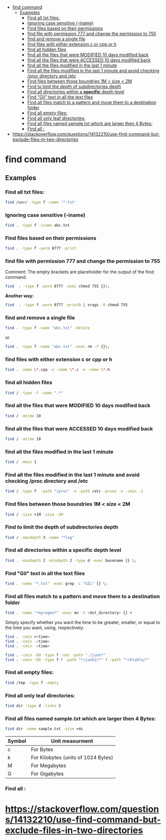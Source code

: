 <!--ts-->
   * [find command](#find-command)
      * [Examples](#examples)
         * [Find all txt files:](#find-all-txt-files)
         * [Ignoring case sensitive (-iname)](#ignoring-case-sensitive--iname)
         * [Find files based on their permissions](#find-files-based-on-their-permissions)
         * [find file with permission 777 and change the permission to 755](#find-file-with-permission-777-and-change-the-permission-to-755)
         * [find and remove a single file](#find-and-remove-a-single-file)
         * [find files with either extension c or cpp or h](#find-files-with-either-extension-c-or-cpp-or-h)
         * [find all hidden files](#find-all-hidden-files)
         * [find all the files that were MODIFIED 10 days modified back](#find-all-the-files-that-were-modified-10-days-modified-back)
         * [find all the files that were ACCESSED 10 days modified back](#find-all-the-files-that-were-accessed-10-days-modified-back)
         * [find all the files modified in the last 1 minute](#find-all-the-files-modified-in-the-last-1-minute)
         * [Find all the files modified in the last 1 minute and avoid checking /proc directory and /etc](#find-all-the-files-modified-in-the-last-1-minute-and-avoid-checking-proc-directory-and-etc)
         * [Find files between those boundries 1M &lt; size &lt; 2M](#find-files-between-those-boundries-1m--size--2m)
         * [Find to limit the depth of subdirectories depth](#find-to-limit-the-depth-of-subdirectories-depth)
         * [Find all directories within a <strong>specific</strong> depth level](#find-all-directories-within-a-specific-depth-level)
         * [Find "Gil" text in all the text files](#find-gil-text-in-all-the-text-files)
         * [Find all files match to a pattern and move them to a destination folder](#find-all-files-match-to-a-pattern-and-move-them-to-a-destination-folder)
         * [Find all empty files:](#find-all-empty-files)
         * [Find all only leaf directories:](#find-all-only-leaf-directories)
         * [Find all files named sample.txt which are larger then 4 Bytes:](#find-all-files-named-sampletxt-which-are-larger-then-4-bytes)
         * [Find all :](#find-all-)
   * [<a href="https://stackoverflow.com/questions/14132210/use-find-command-but-exclude-files-in-two-directories" rel="nofollow">https://stackoverflow.com/questions/14132210/use-find-command-but-exclude-files-in-two-directories</a>](#httpsstackoverflowcomquestions14132210use-find-command-but-exclude-files-in-two-directories)

<!-- Added by: gil_diy, at: 2019-07-25T22:24+03:00 -->

<!--te-->

# find command
## Examples

### Find all txt files:
```bash
find /usr/ -type f -name '*.txt'
```
### Ignoring case sensitive (-iname)
```bash
find . -type f -iname abc.txt
```
### Find files based on their permissions
```bash
find . -type f -perm 0777 -print
```
### find file with permission 777 and change the permission to 755
Comment: The empty brackets are placeholder for the output of the find: command.
```bash
find  . -type f -perm 0777 -exec chmod 755 {}\;
```
**Another way:**
```bash
find  . -type f -perm 0777 -print0 | xrags -0 chmod 755
```
### find and remove a single file
```bash
find . -type f -name "abc.txt" -delete
```
or

```bash
find . -type f -name "abc.txt" -exec rm -f {}\;
```


### find files with either extension c or cpp or h
```bash
find . -name \*.cpp -o -name \*.c -o -name \*.h
```

### find all hidden files
```bash
find / -type -f -name ".*"
```
### find all the files that were MODIFIED 10 days modified back
```bash
find / -mtime 10
```
### find all the files that were ACCESSED 10 days modified back
```bash
find / -atime 10
```
### find all the files modified in the last 1 minute
```bash
find / -mmin 1
```

### Find all the files modified in the last 1 minute and avoid checking /proc directory and /etc
```bash
find / -type f  -path "/proc" -o -path /etc -prune -o -cmin -1
```
### Find files between those boundries 1M < size < 2M
```bash
find / -size +1M -size -2M
```
### Find to limit the depth of subdirectories depth
```bash
find / -maxdepth 3 -name "*log"
```

### Find all directories within a **specific** depth level
```bash
find . -maxdepth 2 -mindepth 2 -type d -exec basename {} \;
```

### Find "Gil" text in all the text files
```bash
find . -name "*.txt" -exec grep -i "GIL" {} \;
```

### Find all files match to a pattern and move them to a destination folder

```bash
find . -name "*myregex*" -exec mv -t <dst_directory> {} +
```

Simply specify whether you want the time to be greater, smaller, or equal to the time you want, using, respectively:
```bash
find . -cmin +<time>
find . -cmin -<time>
find . -cmin  <time>

find . -cmin -60 -type f -not -path "./junk*"
find . -cmin -60 -type f ! -path "*/junk2/*" ! -path "*/blabla/*"
```

### Find all empty files:
```bash
find /tmp -type f -empty
```

### Find all only leaf directories:
```bash
find dir -type d -links 2
```

### Find all files named sample.txt which are larger then 4 Bytes:

```bash
find dir -name sample.txt -size +4c
```

 Symbol | Unit measurment
------------|-----
 c | For Bytes
 k | For Kilobytes (units of 1024 Bytes)
 M | For Megabytes
 G | For Gigabytes



### Find all :


# https://stackoverflow.com/questions/14132210/use-find-command-but-exclude-files-in-two-directories
